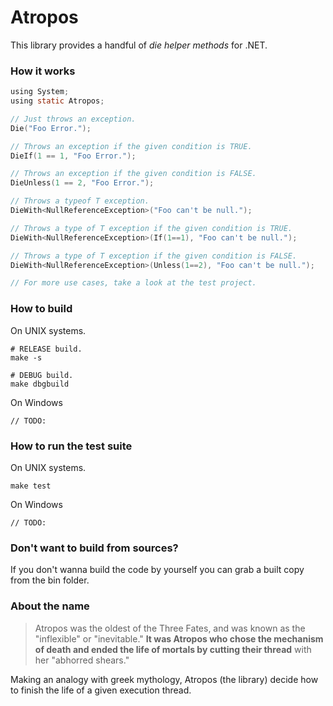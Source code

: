 # Atropos
This library provides a handful of *die helper methods* for .NET.

### How it works

```c
using System;
using static Atropos;

// Just throws an exception.
Die("Foo Error.");

// Throws an exception if the given condition is TRUE.
DieIf(1 == 1, "Foo Error.");

// Throws an exception if the given condition is FALSE.
DieUnless(1 == 2, "Foo Error.");

// Throws a typeof T exception.
DieWith<NullReferenceException>("Foo can't be null.");

// Throws a type of T exception if the given condition is TRUE.
DieWith<NullReferenceException>(If(1==1), "Foo can't be null.");

// Throws a type of T exception if the given condition is FALSE.
DieWith<NullReferenceException>(Unless(1==2), "Foo can't be null.");

// For more use cases, take a look at the test project.
```


### How to build
On UNIX systems.
```
# RELEASE build.
make -s

# DEBUG build.
make dbgbuild
```

On Windows
```
// TODO:
```

### How to run the test suite
On UNIX systems.
```
make test
```

On Windows
```
// TODO:
```

### Don't want to build from sources?
If you don't wanna build the code by yourself you can grab a built copy from the bin folder.


### About the name
> Atropos was the oldest of the Three Fates, and was known as the "inflexible" or "inevitable." 
**It was Atropos who chose the mechanism of death and ended the life of mortals by cutting their thread** 
with her "abhorred shears."

Making an analogy with greek mythology, Atropos (the library) decide how to finish the life  of a given execution thread.
